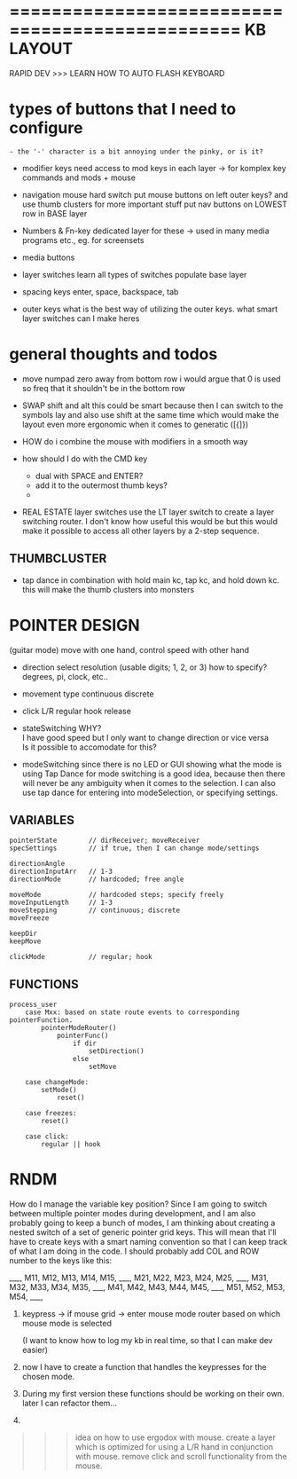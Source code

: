 ================================================
KB LAYOUT
================================================


RAPID DEV
    >>> LEARN HOW TO AUTO FLASH KEYBOARD

# types of buttons that I need to configure

    - the '-' character is a bit annoying under the pinky, or is it?

  - modifier keys 
      need access to mod keys in each layer -> for komplex key commands and mods + mouse

  - navigation
      mouse hard switch
      put mouse buttons on left outer keys? 
        and use thumb clusters for more important stuff
      put nav buttons on LOWEST row in BASE layer 

  - Numbers & Fn-key
      dedicated layer for these -> used in many media programs etc., eg. for screensets

  - media buttons
  
  - layer switches
      learn all types of switches
        populate base layer

  - spacing keys
      enter, space, backspace, tab

  - outer keys 
      what is the best way of utilizing the outer keys. 
        what smart layer switches can I make heres

# general thoughts and todos

- move numpad zero away from bottom row
    i would argue that 0 is used so freq that it shouldn't be in the bottom row

- SWAP shift and alt
    this could be smart because then I can switch to the symbols lay and also use shift at the same time
      which would make the layout even more ergonomic when it comes to generatic ([{]}) 

- HOW do i combine the mouse with modifiers in a smooth way 

- how should I do with the CMD key
    * dual with SPACE and ENTER?
    * add it to the outermost thumb keys?
    * 

- REAL ESTATE layer switches
    use the LT layer switch to create a layer switching router.
      I don't know how useful this would be but this would make it possible to access all other layers 
        by a 2-step sequence.

## THUMBCLUSTER
  - tap dance in combination with hold
      main kc, tap kc, and hold down kc.
        this will make the thumb clusters into monsters

POINTER DESIGN
====================================

(guitar mode) move with one hand, control speed with other hand

- direction
    select resolution (usable digits; 1, 2, or 3)
    how to specify?
        degrees, pi, clock, etc..

- movement type
    continuous
    discrete

- click
    L/R 
    regular
    hook
    release

- stateSwitching
    WHY?     
        I have good speed but I only want to change direction or vice versa  
        Is it possible to accomodate for this?

- modeSwitching
    since there is no LED or GUI showing what the mode is using Tap Dance
    for mode switching is a good idea, because then there will never be 
    any ambiguity when it comes to the selection.
        I can also use tap dance for entering into modeSelection, or
        specifying settings.
  
## VARIABLES 

    pointerState        // dirReceiver; moveReceiver
    specSettings        // if true, then I can change mode/settings
    
    directionAngle 
    directionInputArr   // 1-3
    directionMode       // hardcoded; free angle

    moveMode            // hardcoded steps; specify freely
    moveInputLength     // 1-3
    moveStepping        // continuous; discrete
    moveFreeze

    keepDir
    keepMove

    clickMode           // regular; hook

## FUNCTIONS

    process_user
        case Mxx: based on state route events to corresponding pointerFunction.
            pointerModeRouter()
                pointerFunc()
                    if dir
                        setDirection()
                    else
                        setMove
                
        case changeMode:     
            setMode()
                reset()

        case freezes:
            reset()

        case click:
            regular || hook

    

RNDM
====================================

How do I manage the variable key position? Since I am going to switch between multiple
pointer modes during development, and I am also probably going to keep a bunch of modes,
I am thinking about creating a nested switch of a set of generic pointer grid keys.
This will mean that I'll have to create keys with a smart naming convention so that 
I can keep track of what I am doing in the code. I should probably add COL and ROW
number to the keys like this: 

___, M11, M12, M13, M14, M15,
___, M21, M22, M23, M24, M25,
___, M31, M32, M33, M34, M35,
___, M41, M42, M43, M44, M45,
___, M51, M52, M53, M54, ___,

1. keypress -> if mouse grid -> enter mouse mode router based on which mouse mode is selected

    (I want to know how to log my kb in real time, so that I can make dev easier)

2. now I have to create a function that handles the keypresses for the chosen mode.

3. During my first version these functions should be working on their own.
    later I can refactor them...

4. 


>>> idea on how to use ergodox with mouse.
    create a layer which is optimized for using a L/R hand in conjunction with mouse.
    remove click and scroll functionality from the mouse.












